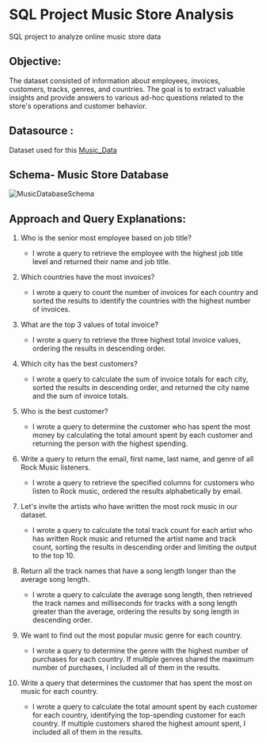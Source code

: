 # SQL Project Music Store Analysis
SQL project to analyze online music store data

## Objective:
The dataset consisted of information about employees, invoices, customers, tracks, genres, and countries. The goal is to extract valuable insights and provide answers to various ad-hoc questions related to the store's operations and customer behavior.

## Datasource :
Dataset used for this [Music_Data](https://github.com/kirannavale/Portfolio-Projects/tree/main/SQL%20Music%20Store%20Analysis/Data)

## Schema- Music Store Database  

![MusicDatabaseSchema](https://github.com/kirannavale/Portfolio-Projects/assets/34519689/48a1f0e3-2248-4164-921b-5241ae4afa19)

## Approach and Query Explanations:

1. Who is the senior most employee based on job title?
   - I wrote a query to retrieve the employee with the highest job title level and returned their name and job title.

2. Which countries have the most invoices?
   - I wrote a query to count the number of invoices for each country and sorted the results to identify the countries with the highest number of invoices.

3. What are the top 3 values of total invoice?
   - I wrote a query to retrieve the three highest total invoice values, ordering the results in descending order.

4. Which city has the best customers?
   - I wrote a query to calculate the sum of invoice totals for each city, sorted the results in descending order, and returned the city name and the sum of invoice totals.

5. Who is the best customer?
   - I wrote a query to determine the customer who has spent the most money by calculating the total amount spent by each customer and returning the person with the highest spending.

6. Write a query to return the email, first name, last name, and genre of all Rock Music listeners.
   - I wrote a query to retrieve the specified columns for customers who listen to Rock music, ordered the results alphabetically by email.

7. Let's invite the artists who have written the most rock music in our dataset.
   - I wrote a query to calculate the total track count for each artist who has written Rock music and returned the artist name and track count, sorting the results in descending order and limiting the output to the top 10.

8. Return all the track names that have a song length longer than the average song length.
   - I wrote a query to calculate the average song length, then retrieved the track names and milliseconds for tracks with a song length greater than the average, ordering the results by song length in descending order.

9. We want to find out the most popular music genre for each country.
   - I wrote a query to determine the genre with the highest number of purchases for each country. If multiple genres shared the maximum number of purchases, I included all of them in the results.

10. Write a query that determines the customer that has spent the most on music for each country.
    - I wrote a query to calculate the total amount spent by each customer for each country, identifying the top-spending customer for each country. If multiple customers shared the highest amount spent, I included all of them in the results.



